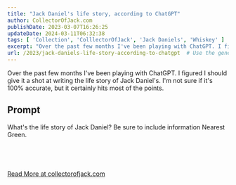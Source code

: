 ```yaml
---
title: "Jack Daniel's life story, according to ChatGPT"
author: CollectorOfJack.com
publishDate: 2023-03-07T16:26:25
updateDate: 2024-03-11T06:32:38
tags: [ 'Collection', 'ColllectorOfJack', 'Jack Daniels', 'Whiskey' ]
excerpt: "Over the past few months I've been playing with ChatGPT. I figured I should give it a shot at writing the life story of Jack Daniel's. I'm not sure if it's 100% accurate, but it certainly hits most of the points.  Prompt  What's the life story of Jack Daniel? Be sure to include information Nearest Green.  &nbsp;  	var pageUrl = \"/JackDanielsLifeStory\"; //	_mfpOn('BeforeChange', function(e, prevType, newType) {alert('change'); }); 	$('.popup').on('mfpChange', function(e /*, params */) { 	  originalUrl = window.location.href.split('?')[0]; 	  var newUrl = $.magnificPopup.instance.currItem.el.attr('data-url'); 	  var newTitle = $.magnificPopup.instance.currItem.el.attr('title') 	  window.history.replaceState(\"object or string\", newTitle, newUrl); //\"?rbmphoto=\" + $.magnificPopup.instance.index); 	   	});  	$('.popup').on('mfpClose', function(e /*, params */) {	   	  window.history.replaceState({}, '', pageUrl); //\"?rbmphoto=\" + $.magnificPopup.instance.index); 	});  	$(document).ready(function ($) {     $('a.popup').magnificPopup({       type: 'image',       gallery: {         enabled: true,         navigateByImgClick: true,         preload: [0, 1] // Will preload 0 - before current, and 1 after the current image       },       image: {         titleSrc: function (item) {           return item.el.attr('title') + '&nbsp;' + item.el.attr('data-caption');         }       }       // other options     });   });  	//check if the url contains a photo 	$( document ).ready(function($) { 		//console.log('Page Load',  window.location.href.split('?')[1]); 		var galleryNameLoc = window.location.href.indexOf(\"galleryname=\") 		if(galleryNameLoc>0) 		{ 			//console.log('Found Index',  index); 			var gindex = window.location.href.substring(galleryNameLoc+12).split(\"&\")[0]; 			//console.log('G Index:', gindex); 			//console.log('Item:',$('#' + gindex)); 			var galleryObj = $('#' + gindex); 			var loc = window.location.href.indexOf(\"rbmphoto=\")  			if(loc>0) 			{ 				//console.log('Found It',  window.location.href.substring(loc)); 				var index = window.location.href.substring(loc+9).split(\"&\")[0]; 				//console.log('Found Index',  index); 				//lookup the image on the page if there are multiple galleries		 				$('#' + gindex).find('.popup')[index].click(); 			} 		}		 	}); "
url: /2023/jack-daniels-life-story-according-to-chatgpt  # Use the generated URL with year
---
```

<p>Over the past few months I've been playing with ChatGPT. I figured I should give it a shot at writing the life story of Jack Daniel's. I'm not sure if it's 100% accurate, but it certainly hits most of the points.</p>  <h2 id="prompt">Prompt</h2>  <p>What's the life story of Jack Daniel? Be sure to include information Nearest Green.</p>  <h2 id="response">&nbsp;</h2> <script language="javascript" type="text/javascript"> 	var pageUrl = "/JackDanielsLifeStory"; //	_mfpOn('BeforeChange', function(e, prevType, newType) {alert('change'); }); 	$('.popup').on('mfpChange', function(e /*, params */) { 	  originalUrl = window.location.href.split('?')[0]; 	  var newUrl = $.magnificPopup.instance.currItem.el.attr('data-url'); 	  var newTitle = $.magnificPopup.instance.currItem.el.attr('title') 	  window.history.replaceState("object or string", newTitle, newUrl); //"?rbmphoto=" + $.magnificPopup.instance.index); 	   	});  	$('.popup').on('mfpClose', function(e /*, params */) {	   	  window.history.replaceState({}, '', pageUrl); //"?rbmphoto=" + $.magnificPopup.instance.index); 	});  	$(document).ready(function ($) {     $('a.popup').magnificPopup({       type: 'image',       gallery: {         enabled: true,         navigateByImgClick: true,         preload: [0, 1] // Will preload 0 - before current, and 1 after the current image       },       image: {         titleSrc: function (item) {           return item.el.attr('title') + '&nbsp;' + item.el.attr('data-caption');         }       }       // other options     });   });  	//check if the url contains a photo 	$( document ).ready(function($) { 		//console.log('Page Load',  window.location.href.split('?')[1]); 		var galleryNameLoc = window.location.href.indexOf("galleryname=") 		if(galleryNameLoc>0) 		{ 			//console.log('Found Index',  index); 			var gindex = window.location.href.substring(galleryNameLoc+12).split("&")[0]; 			//console.log('G Index:', gindex); 			//console.log('Item:',$('#' + gindex)); 			var galleryObj = $('#' + gindex); 			var loc = window.location.href.indexOf("rbmphoto=")  			if(loc>0) 			{ 				//console.log('Found It',  window.location.href.substring(loc)); 				var index = window.location.href.substring(loc+9).split("&")[0]; 				//console.log('Found Index',  index); 				//lookup the image on the page if there are multiple galleries		 				$('#' + gindex).find('.popup')[index].click(); 			} 		}		 	}); </script> <a href="https://collectorofjack.com/JackDanielsLifeStory">Read More at collectorofjack.com</a>
